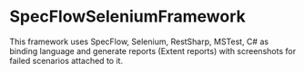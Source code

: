 # SpecFlowSeleniumFramework
This framework uses SpecFlow, Selenium, RestSharp, MSTest, C# as binding language and generate reports (Extent reports) with screenshots for failed scenarios attached to it.
